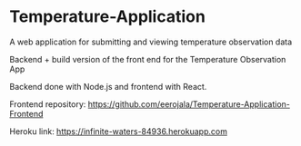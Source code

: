 # Temperature-Application
A web application for submitting and viewing temperature observation data

Backend + build version of the front end for the Temperature Observation App

Backend done with Node.js and frontend with React.

Frontend repository: https://github.com/eerojala/Temperature-Application-Frontend

Heroku link: https://infinite-waters-84936.herokuapp.com